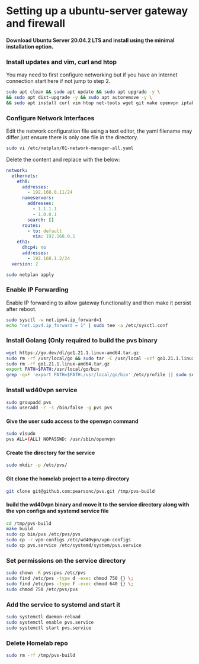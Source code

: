 # Setting up a ubuntu-server gateway and firewall

#### Download Ubuntu Server 20.04.2 LTS and install using the minimal installation option.

### Install updates and vim, curl and htop
You may need to first configure networking but if you have an internet connection start here if not jump to step 2.
```bash
sudo apt clean && sudo apt update && sudo apt upgrade -y \
&& sudo apt dist-upgrade -y && sudo apt autoremove -y \
&& sudo apt install curl vim htop net-tools wget git make openvpn iptables-persistent dnsutils iputils-ping -y
```
### Configure Network Interfaces
Edit the network configuration file using a text editor, the yaml filename may differ just ensure there is only one file in the directory.

```bash
sudo vi /etc/netplan/01-network-manager-all.yaml
```

Delete the content and replace with the below:

```yaml
network:
  ethernets:
    eth0:
      addresses:
        - 192.168.0.11/24
      nameservers:
        addresses:
          - 1.1.1.1
          - 1.0.0.1
        search: []
      routes:
        - to: default
          via: 192.168.0.1
    eth1:
      dhcp4: no
      addresses:
        - 192.168.1.2/24
  version: 2
```
```bash
sudo netplan apply
```

### Enable IP Forwarding
Enable IP forwarding to allow gateway functionality and then make it persist after reboot.

```bash
sudo sysctl -w net.ipv4.ip_forward=1
echo "net.ipv4.ip_forward = 1" | sudo tee -a /etc/sysctl.conf
```


### Install Golang (Only required to build the pvs binary

```bash
wget https://go.dev/dl/go1.21.1.linux-amd64.tar.gz
sudo rm -rf /usr/local/go && sudo tar -C /usr/local -xzf go1.21.1.linux-amd64.tar.gz
sudo rm -rf go1.21.1.linux-amd64.tar.gz
export PATH=$PATH:/usr/local/go/bin
grep -qxF 'export PATH=$PATH:/usr/local/go/bin' /etc/profile || sudo sed -i '$aexport PATH=$PATH:/usr/local/go/bin' /etc/profile
```

### Install wd40vpn service

```bash
sudo groupadd pvs
sudo useradd -r -s /bin/false -g pvs pvs
```

#### Give the user sudo access to the openvpn command
```bash
sudo visudo
pvs ALL=(ALL) NOPASSWD: /usr/sbin/openvpn
```

#### Create the directory for the service
```bash
sudo mkdir -p /etc/pvs/
```

#### Git clone the homelab project to a temp directory
```bash
git clone git@github.com:pearsonc/pvs.git /tmp/pvs-build
```

#### build the wd40vpn binary and move it to the service directory along with the vpn configs and systemd service file
```bash
cd /tmp/pvs-build
make build
sudo cp bin/pvs /etc/pvs/pvs
sudo cp -r vpn-configs /etc/wd40vpn/vpn-configs
sudo cp pvs.service /etc/systemd/system/pvs.service
```

### Set permissions on the service directory
```bash
sudo chown -R pvs:pvs /etc/pvs
sudo find /etc/pvs -type d -exec chmod 750 {} \;
sudo find /etc/pvs -type f -exec chmod 640 {} \;
sudo chmod 750 /etc/pvs/pvs
```

### Add the service to systemd and start it
```bash
sudo systemctl daemon-reload
sudo systemctl enable pvs.service
sudo systemctl start pvs.service
```

### Delete Homelab repo
```bash
sudo rm -rf /tmp/pvs-build
```